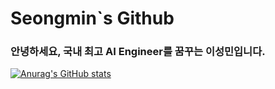# Seongmin`s Github

### 안녕하세요, 국내 최고 AI Engineer를 꿈꾸는 **이성민**입니다.


[![Anurag's GitHub stats](https://github-readme-stats.vercel.app/api?username=SeongminLee812&show_icons=true&theme=cobalt)](https://github.com/SeongminLee812/github-readme-stats)

